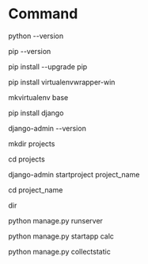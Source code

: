 # Command

python --version

pip --version

pip install --upgrade pip

pip install virtualenvwrapper-win

mkvirtualenv base

pip install django

django-admin --version

mkdir projects

cd projects

django-admin startproject project_name

cd project_name

dir

python manage.py runserver

python manage.py startapp calc
 
python manage.py collectstatic
